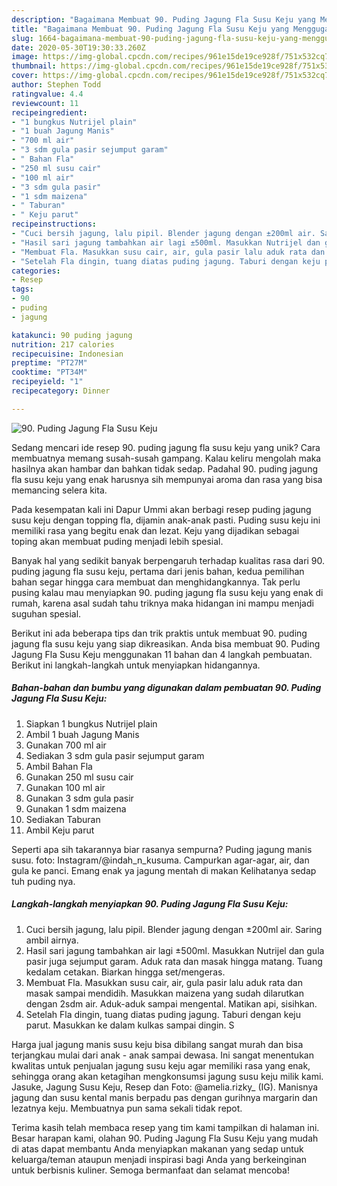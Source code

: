 ```yaml
---
description: "Bagaimana Membuat 90. Puding Jagung Fla Susu Keju yang Menggugah Selera"
title: "Bagaimana Membuat 90. Puding Jagung Fla Susu Keju yang Menggugah Selera"
slug: 1664-bagaimana-membuat-90-puding-jagung-fla-susu-keju-yang-menggugah-selera
date: 2020-05-30T19:30:33.260Z
image: https://img-global.cpcdn.com/recipes/961e15de19ce928f/751x532cq70/90-puding-jagung-fla-susu-keju-foto-resep-utama.jpg
thumbnail: https://img-global.cpcdn.com/recipes/961e15de19ce928f/751x532cq70/90-puding-jagung-fla-susu-keju-foto-resep-utama.jpg
cover: https://img-global.cpcdn.com/recipes/961e15de19ce928f/751x532cq70/90-puding-jagung-fla-susu-keju-foto-resep-utama.jpg
author: Stephen Todd
ratingvalue: 4.4
reviewcount: 11
recipeingredient:
- "1 bungkus Nutrijel plain"
- "1 buah Jagung Manis"
- "700 ml air"
- "3 sdm gula pasir sejumput garam"
- " Bahan Fla"
- "250 ml susu cair"
- "100 ml air"
- "3 sdm gula pasir"
- "1 sdm maizena"
- " Taburan"
- " Keju parut"
recipeinstructions:
- "Cuci bersih jagung, lalu pipil. Blender jagung dengan ±200ml air. Saring ambil airnya."
- "Hasil sari jagung tambahkan air lagi ±500ml. Masukkan Nutrijel dan gula pasir juga sejumput garam. Aduk rata dan masak hingga matang. Tuang kedalam cetakan. Biarkan hingga set/mengeras."
- "Membuat Fla. Masukkan susu cair, air, gula pasir lalu aduk rata dan masak sampai mendidih. Masukkan maizena yang sudah dilarutkan dengan 2sdm air. Aduk-aduk sampai mengental. Matikan api, sisihkan."
- "Setelah Fla dingin, tuang diatas puding jagung. Taburi dengan keju parut. Masukkan ke dalam kulkas sampai dingin. S"
categories:
- Resep
tags:
- 90
- puding
- jagung

katakunci: 90 puding jagung 
nutrition: 217 calories
recipecuisine: Indonesian
preptime: "PT27M"
cooktime: "PT34M"
recipeyield: "1"
recipecategory: Dinner

---
```



![90. Puding Jagung Fla Susu Keju](https://img-global.cpcdn.com/recipes/961e15de19ce928f/751x532cq70/90-puding-jagung-fla-susu-keju-foto-resep-utama.jpg)

Sedang mencari ide resep 90. puding jagung fla susu keju yang unik? Cara membuatnya memang susah-susah gampang. Kalau keliru mengolah maka hasilnya akan hambar dan bahkan tidak sedap. Padahal 90. puding jagung fla susu keju yang enak harusnya sih mempunyai aroma dan rasa yang bisa memancing selera kita.

Pada kesempatan kali ini Dapur Ummi akan berbagi resep puding jagung susu keju dengan topping fla, dijamin anak-anak pasti. Puding susu keju ini memiliki rasa yang begitu enak dan lezat. Keju yang dijadikan sebagai toping akan membuat puding menjadi lebih spesial.

Banyak hal yang sedikit banyak berpengaruh terhadap kualitas rasa dari 90. puding jagung fla susu keju, pertama dari jenis bahan, kedua pemilihan bahan segar hingga cara membuat dan menghidangkannya. Tak perlu pusing kalau mau menyiapkan 90. puding jagung fla susu keju yang enak di rumah, karena asal sudah tahu triknya maka hidangan ini mampu menjadi suguhan spesial.


Berikut ini ada beberapa tips dan trik praktis untuk membuat 90. puding jagung fla susu keju yang siap dikreasikan. Anda bisa membuat 90. Puding Jagung Fla Susu Keju menggunakan 11 bahan dan 4 langkah pembuatan. Berikut ini langkah-langkah untuk menyiapkan hidangannya.

<!--inarticleads1-->

##### Bahan-bahan dan bumbu yang digunakan dalam pembuatan 90. Puding Jagung Fla Susu Keju:

1. Siapkan 1 bungkus Nutrijel plain
1. Ambil 1 buah Jagung Manis
1. Gunakan 700 ml air
1. Sediakan 3 sdm gula pasir sejumput garam
1. Ambil  Bahan Fla
1. Gunakan 250 ml susu cair
1. Gunakan 100 ml air
1. Gunakan 3 sdm gula pasir
1. Gunakan 1 sdm maizena
1. Sediakan  Taburan
1. Ambil  Keju parut


Seperti apa sih takarannya biar rasanya sempurna? Puding jagung manis susu. foto: Instagram/@indah_n_kusuma. Campurkan agar-agar, air, dan gula ke panci. Emang enak ya jagung mentah di makan Kelihatanya sedap tuh puding nya. 

<!--inarticleads2-->

##### Langkah-langkah menyiapkan 90. Puding Jagung Fla Susu Keju:

1. Cuci bersih jagung, lalu pipil. Blender jagung dengan ±200ml air. Saring ambil airnya.
1. Hasil sari jagung tambahkan air lagi ±500ml. Masukkan Nutrijel dan gula pasir juga sejumput garam. Aduk rata dan masak hingga matang. Tuang kedalam cetakan. Biarkan hingga set/mengeras.
1. Membuat Fla. Masukkan susu cair, air, gula pasir lalu aduk rata dan masak sampai mendidih. Masukkan maizena yang sudah dilarutkan dengan 2sdm air. Aduk-aduk sampai mengental. Matikan api, sisihkan.
1. Setelah Fla dingin, tuang diatas puding jagung. Taburi dengan keju parut. Masukkan ke dalam kulkas sampai dingin. S


Harga jual jagung manis susu keju bisa dibilang sangat murah dan bisa terjangkau mulai dari anak - anak sampai dewasa. Ini sangat menentukan kwalitas untuk penjualan jagung susu keju agar memiliki rasa yang enak, sehingga orang akan ketagihan mengkonsumsi jagung susu keju milik kami. Jasuke, Jagung Susu Keju, Resep dan Foto: @amelia.rizky_ (IG). Manisnya jagung dan susu kental manis berpadu pas dengan gurihnya margarin dan lezatnya keju. Membuatnya pun sama sekali tidak repot. 

Terima kasih telah membaca resep yang tim kami tampilkan di halaman ini. Besar harapan kami, olahan 90. Puding Jagung Fla Susu Keju yang mudah di atas dapat membantu Anda menyiapkan makanan yang sedap untuk keluarga/teman ataupun menjadi inspirasi bagi Anda yang berkeinginan untuk berbisnis kuliner. Semoga bermanfaat dan selamat mencoba!
